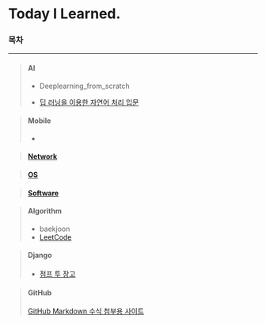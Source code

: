 # Today I Learned.
### 목차

---

> #### AI
>
> * Deeplearning_from_scratch
>
> * [딥 러닝을 이용한 자연어 처리 입문](https://github.com/p-chanmin/TIL/tree/main/NLP#%EB%94%A5-%EB%9F%AC%EB%8B%9D%EC%9D%84-%EC%9D%B4%EC%9A%A9%ED%95%9C-%EC%9E%90%EC%97%B0%EC%96%B4-%EC%B2%98%EB%A6%AC-%EC%9E%85%EB%AC%B8)




> #### Mobile
>
> * 



> #### [Network](https://github.com/p-chanmin/TIL/tree/main/Network#network)
>



> #### [OS](https://github.com/p-chanmin/TIL/tree/main/OS#os)
>



> #### [Software](https://github.com/p-chanmin/TIL/tree/main/Software#software)
>



> #### **Algorithm** 
>
> * baekjoon
> * [LeetCode](https://github.com/p-chanmin/TIL/tree/main/Algorithm/LeetCode#leetcode-%EB%AC%B8%EC%A0%9C-%ED%92%80%EC%9D%B4)



> #### **Django**
>
> * [점프 투 장고](https://github.com/p-chanmin/TIL/tree/main/Django#%EC%A0%90%ED%94%84-%ED%88%AC-%EC%9E%A5%EA%B3%A0)



> #### **GitHub**
>
> [GitHub Markdown 수식 첨부용 사이트](https://latex.codecogs.com/)

